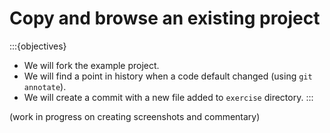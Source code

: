 # Copy and browse an existing project

:::{objectives}
- We will fork the example project.
- We will find a point in history when a code default changed (using `git annotate`).
- We will create a commit with a new file added to `exercise` directory.
:::

(work in progress on creating screenshots and commentary)
